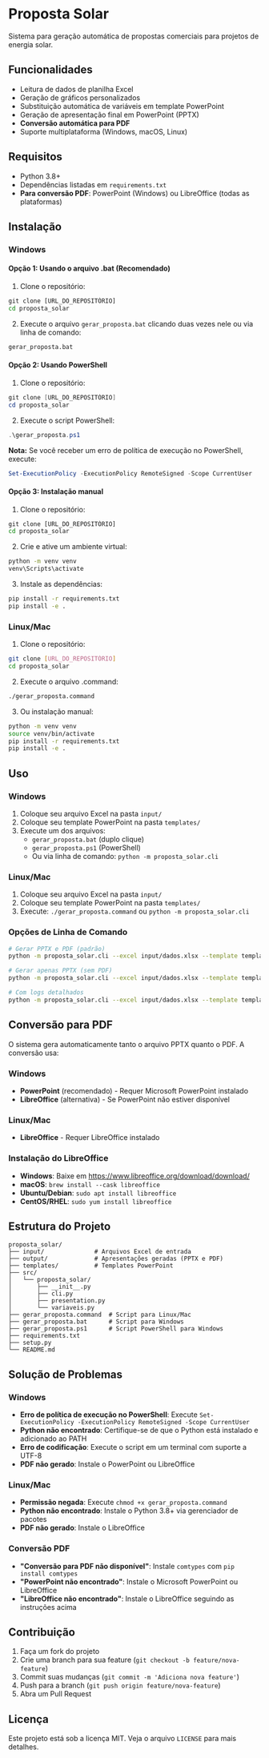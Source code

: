 # Proposta Solar

Sistema para geração automática de propostas comerciais para projetos de energia solar.

## Funcionalidades

- Leitura de dados de planilha Excel
- Geração de gráficos personalizados
- Substituição automática de variáveis em template PowerPoint
- Geração de apresentação final em PowerPoint (PPTX)
- **Conversão automática para PDF**
- Suporte multiplataforma (Windows, macOS, Linux)

## Requisitos

- Python 3.8+
- Dependências listadas em `requirements.txt`
- **Para conversão PDF**: PowerPoint (Windows) ou LibreOffice (todas as plataformas)

## Instalação

### Windows

#### Opção 1: Usando o arquivo .bat (Recomendado)
1. Clone o repositório:
```cmd
git clone [URL_DO_REPOSITÓRIO]
cd proposta_solar
```

2. Execute o arquivo `gerar_proposta.bat` clicando duas vezes nele ou via linha de comando:
```cmd
gerar_proposta.bat
```

#### Opção 2: Usando PowerShell
1. Clone o repositório:
```powershell
git clone [URL_DO_REPOSITÓRIO]
cd proposta_solar
```

2. Execute o script PowerShell:
```powershell
.\gerar_proposta.ps1
```

**Nota:** Se você receber um erro de política de execução no PowerShell, execute:
```powershell
Set-ExecutionPolicy -ExecutionPolicy RemoteSigned -Scope CurrentUser
```

#### Opção 3: Instalação manual
1. Clone o repositório:
```cmd
git clone [URL_DO_REPOSITÓRIO]
cd proposta_solar
```

2. Crie e ative um ambiente virtual:
```cmd
python -m venv venv
venv\Scripts\activate
```

3. Instale as dependências:
```cmd
pip install -r requirements.txt
pip install -e .
```

### Linux/Mac

1. Clone o repositório:
```bash
git clone [URL_DO_REPOSITÓRIO]
cd proposta_solar
```

2. Execute o arquivo .command:
```bash
./gerar_proposta.command
```

3. Ou instalação manual:
```bash
python -m venv venv
source venv/bin/activate
pip install -r requirements.txt
pip install -e .
```

## Uso

### Windows
1. Coloque seu arquivo Excel na pasta `input/`
2. Coloque seu template PowerPoint na pasta `templates/`
3. Execute um dos arquivos:
   - `gerar_proposta.bat` (duplo clique)
   - `gerar_proposta.ps1` (PowerShell)
   - Ou via linha de comando: `python -m proposta_solar.cli`

### Linux/Mac
1. Coloque seu arquivo Excel na pasta `input/`
2. Coloque seu template PowerPoint na pasta `templates/`
3. Execute: `./gerar_proposta.command` ou `python -m proposta_solar.cli`

### Opções de Linha de Comando

```bash
# Gerar PPTX e PDF (padrão)
python -m proposta_solar.cli --excel input/dados.xlsx --template templates/modelo.pptx --output output/proposta.pptx

# Gerar apenas PPTX (sem PDF)
python -m proposta_solar.cli --excel input/dados.xlsx --template templates/modelo.pptx --output output/proposta.pptx --no-pdf

# Com logs detalhados
python -m proposta_solar.cli --excel input/dados.xlsx --template templates/modelo.pptx --output output/proposta.pptx --verbose
```

## Conversão para PDF

O sistema gera automaticamente tanto o arquivo PPTX quanto o PDF. A conversão usa:

### Windows
- **PowerPoint** (recomendado) - Requer Microsoft PowerPoint instalado
- **LibreOffice** (alternativa) - Se PowerPoint não estiver disponível

### Linux/Mac
- **LibreOffice** - Requer LibreOffice instalado

### Instalação do LibreOffice
- **Windows**: Baixe em https://www.libreoffice.org/download/download/
- **macOS**: `brew install --cask libreoffice`
- **Ubuntu/Debian**: `sudo apt install libreoffice`
- **CentOS/RHEL**: `sudo yum install libreoffice`

## Estrutura do Projeto

```
proposta_solar/
├── input/              # Arquivos Excel de entrada
├── output/             # Apresentações geradas (PPTX e PDF)
├── templates/          # Templates PowerPoint
├── src/
│   └── proposta_solar/
│       ├── __init__.py
│       ├── cli.py
│       ├── presentation.py
│       └── variaveis.py
├── gerar_proposta.command  # Script para Linux/Mac
├── gerar_proposta.bat      # Script para Windows
├── gerar_proposta.ps1      # Script PowerShell para Windows
├── requirements.txt
├── setup.py
└── README.md
```

## Solução de Problemas

### Windows
- **Erro de política de execução no PowerShell**: Execute `Set-ExecutionPolicy -ExecutionPolicy RemoteSigned -Scope CurrentUser`
- **Python não encontrado**: Certifique-se de que o Python está instalado e adicionado ao PATH
- **Erro de codificação**: Execute o script em um terminal com suporte a UTF-8
- **PDF não gerado**: Instale o PowerPoint ou LibreOffice

### Linux/Mac
- **Permissão negada**: Execute `chmod +x gerar_proposta.command`
- **Python não encontrado**: Instale o Python 3.8+ via gerenciador de pacotes
- **PDF não gerado**: Instale o LibreOffice

### Conversão PDF
- **"Conversão para PDF não disponível"**: Instale `comtypes` com `pip install comtypes`
- **"PowerPoint não encontrado"**: Instale o Microsoft PowerPoint ou LibreOffice
- **"LibreOffice não encontrado"**: Instale o LibreOffice seguindo as instruções acima

## Contribuição

1. Faça um fork do projeto
2. Crie uma branch para sua feature (`git checkout -b feature/nova-feature`)
3. Commit suas mudanças (`git commit -m 'Adiciona nova feature'`)
4. Push para a branch (`git push origin feature/nova-feature`)
5. Abra um Pull Request

## Licença

Este projeto está sob a licença MIT. Veja o arquivo `LICENSE` para mais detalhes. 